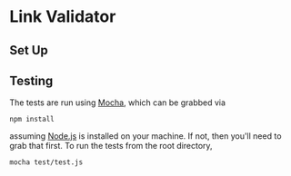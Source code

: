 # Link Validator

## Set Up

## Testing

The tests are run using [Mocha](https://mochajs.org/), which can be grabbed via

    npm install

assuming [Node.js](https://nodejs.org/en/download/current/) is installed on your
machine. If not, then you'll need to grab that first. To run the tests from the
root directory,

    mocha test/test.js
